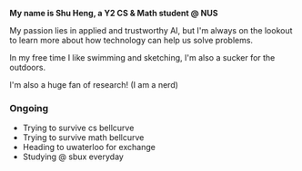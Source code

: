 **My name is Shu Heng, a Y2 CS & Math student @ NUS**

My passion lies in applied and trustworthy AI, but I'm always on the lookout to learn more about how technology can help us solve problems.

In my free time I like swimming and sketching, I'm also a sucker for the outdoors.

I'm also a huge fan of research! (I am a nerd)

### Ongoing

- Trying to survive cs bellcurve
- Trying to survive math bellcurve
- Heading to uwaterloo for exchange
- Studying @ sbux everyday
